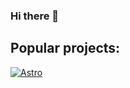 ### Hi there 👋

## Popular projects:
[![Astro](https://github-readme-stats.vercel.app/api/pin/?username=lag01&repo=astro)](https://github.com/Lag01/Astro)
